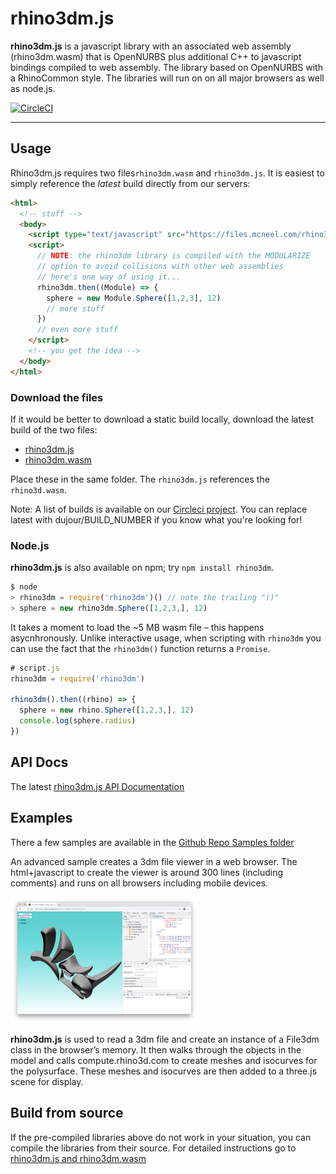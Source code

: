 # rhino3dm.js
**rhino3dm.js** is a javascript library with an associated web assembly (rhino3dm.wasm) that is OpenNURBS plus additional C++ to javascript bindings compiled to web assembly. The library based on OpenNURBS with a RhinoCommon style. The libraries will run on on all major browsers as well as node.js.

[![CircleCI](https://circleci.com/gh/mcneel/rhino3dm/tree/master.svg?style=shield&circle-token=53733a2fe2cf99a11808d1e5210bc1aeb3f13ea9)](https://circleci.com/gh/mcneel/rhino3dm/tree/master)

----

## Usage

Rhino3dm.js requires two files`rhino3dm.wasm` and `rhino3dm.js`.  It is easiest to simply reference the *latest* build directly from our servers:

```html
<html>
  <!-- stuff -->
  <body>
    <script type="text/javascript" src="https://files.mcneel.com/rhino3dm/js/latest/rhino3dm.js"></script>
    <script>
      // NOTE: the rhino3dm library is compiled with the MODULARIZE
      // option to avoid collisions with other web assemblies
      // here's one way of using it...
      rhino3dm.then((Module) => {
        sphere = new Module.Sphere([1,2,3], 12)
        // more stuff
      })
      // even more stuff
    </script>
    <!-- you get the idea -->
  </body>
</html>
```

### Download the files

If it would be better to download a static build locally, download the latest build of the two files:
-  [rhino3dm.js](https://files.mcneel.com/rhino3dm/js/latest/rhino3dm.js)
-  [rhino3dm.wasm](https://files.mcneel.com/rhino3dm/js/latest/rhino3dm.wasm)


Place these in the same folder. The `rhino3dm.js` references the `rhino3d.wasm`.

Note: A list of builds is available on our [Circleci project](https://circleci.com/gh/mcneel/rhino3dm). You can replace latest with dujour/BUILD_NUMBER if you know what you're looking for!

### Node.js

**rhino3dm.js** is also available on npm; try `npm install rhino3dm`.

```js
$ node
> rhino3dm = require('rhino3dm')() // note the trailing "()"
> sphere = new rhino3dm.Sphere([1,2,3,], 12)
```

It takes a moment to load the ~5 MB wasm file – this happens asycnhronously. Unlike interactive usage, when scripting with `rhino3dm` you can use the fact that the `rhino3dm()` function returns a `Promise`.

```js
# script.js
rhino3dm = require('rhino3dm')

rhino3dm().then((rhino) => {
  sphere = new rhino.Sphere([1,2,3,], 12)
  console.log(sphere.radius)
})
```


## API Docs
The latest [rhino3dm.js API Documentation](https://mcneel.github.io/rhino3dm/javascript/api/index.html)

## Examples

There a few samples are available in the [Github Repo Samples folder](https://github.com/mcneel/rhino3dm/tree/master/samples/javascript)

An advanced sample creates a 3dm file viewer in a web browser.  The html+javascript to create the viewer is around 300 lines (including comments) and runs on all browsers including mobile devices.  

<img src="docs/images/rhino3dm_rhinologo.png" width="300"></img>

**rhino3dm.js** is used to read a 3dm file and create an instance of a File3dm class in the browser’s memory.  It then walks through the objects in the model and calls compute.rhino3d.com to create meshes and isocurves for the polysurface. These meshes and isocurves are then added to a three.js scene for display.

## Build from source

If the pre-compiled libraries above do not work in your situation, you can compile the libraries from their source. For detailed instructions go to [rhino3dm.js and rhino3dm.wasm](/docs/javascript/RHINO3DM-BUILD.JS.md)
